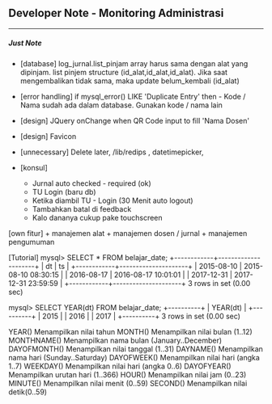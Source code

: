 ## Developer Note - Monitoring Administrasi
-------------------

##### Just Note
- [database] log_jurnal.list_pinjam array harus sama dengan alat yang dipinjam. list pinjem structure (id_alat,id_alat,id_alat). Jika saat mengembalikan tidak sama, maka update belum_kembali (id_alat)

- [error handling] if mysql_error() LIKE 'Duplicate Entry' then - Kode / Nama sudah ada dalam database. Gunakan kode / nama lain

- [design] JQuery onChange when QR Code input to fill 'Nama Dosen'
- [design] Favicon

- [unnecessary] Delete later, /lib/redips , datetimepicker, 

- [konsul] 
	+ Jurnal auto checked - required (ok)
	+ TU Login (baru db)	
	+ Ketika diambil TU - Login (30 Menit auto logout)
	+ Tambahkan batal di feedback
	+ Kalo dananya cukup pake touchscreen

[own fitur]
	+ manajemen alat
	+ manajemen dosen / jurnal
	+ manajemen pengumuman

[Tutorial]
mysql> SELECT * FROM belajar_date;
+------------+---------------------+
| dt         | ts                  |
+------------+---------------------+
| 2015-08-10 | 2015-08-10 08:30:15 |
| 2016-08-17 | 2016-08-17 10:01:01 |
| 2017-12-31 | 2017-12-31 23:59:59 |
+------------+---------------------+
3 rows in set (0.00 sec)

mysql> SELECT YEAR(dt) FROM belajar_date;
+----------+
| YEAR(dt) |
+----------+
|     2015 |
|     2016 |
|     2017 |
+----------+
3 rows in set (0.00 sec)

YEAR()	Menampilkan nilai tahun
MONTH()	Menampilkan nilai bulan (1..12)
MONTHNAME()	Menampilkan nama bulan (January..December)
DAYOFMONTH()	Menampilkan nilai tanggal (1..31)
DAYNAME()	Menampilkan nama hari (Sunday..Saturday)
DAYOFWEEK()	Menampilkan nilai hari (angka 1..7)
WEEKDAY()	Menampilkan nilai hari (angka 0..6)
DAYOFYEAR()	Menampilkan urutan hari (1..366)
HOUR()	Menampilkan nilai jam (0..23)
MINUTE()	Menampilkan nilai menit (0..59)
SECOND()	Menampilkan nilai detik(0..59)